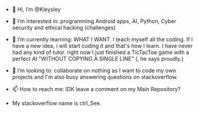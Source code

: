 - 👋 Hi, I’m @Kleysley
- 👀 I’m interested in: programming Android apps, AI, Python, Cyber security and ethical hacking (challenges)
- 🌱 I’m currently learning: WHAT I WANT. I teach myself all the coding. If I have a new idea, i will start coding it and that's how I learn. I have never had any kind of tutor.
  right now I just finished a TicTacToe game with a perfect AI "WITHOUT COPYING A SINGLE LINE" (, he says proudly.) 
  
- 💞️ I’m looking to: collaborate on nothing as I want to code my own projects and I'm also busy answering questions on stackoverflow.
- 📫 How to reach me: IDK leave a comment on my Main Repository?
- My stackoverflow name is ctrl_See.

<!---
Kleysley/Kleysley is a ✨ special ✨ repository because its `README.md` (this file) appears on your GitHub profile.
You can click the Preview link to take a look at your changes.
--->

